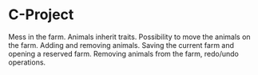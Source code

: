 # C-Project
Mess in the farm. Animals inherit traits. Possibility to move the animals on the farm. Adding and removing animals. Saving the current farm and opening a reserved farm. Removing animals from the farm, redo/undo operations.
